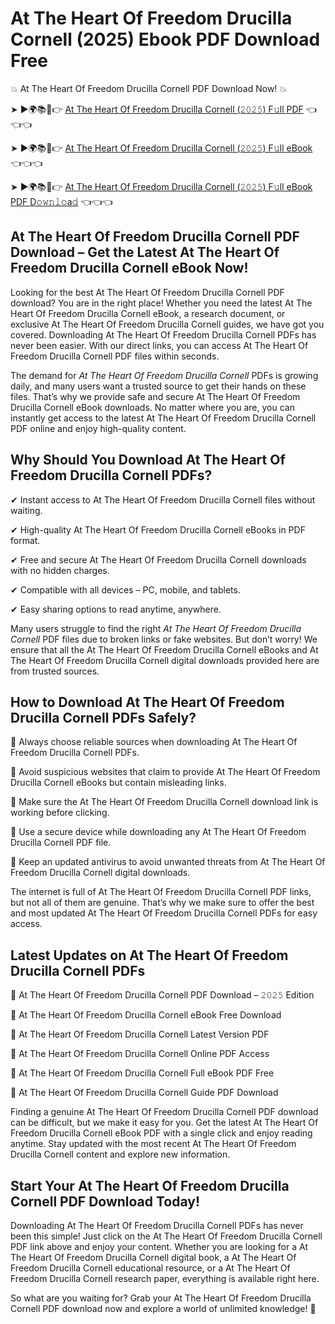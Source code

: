 # At The Heart Of Freedom Drucilla Cornell (2025) Ebook PDF Download Free

💥 At The Heart Of Freedom Drucilla Cornell PDF Download Now! 💥

➤ ►🌍📚📱👉 [At The Heart Of Freedom Drucilla Cornell (𝟸𝟶𝟸𝟻) F𝚞ll PDF](https://getpdf.xyz/at-the-heart-of-freedom-drucilla-cornell) 👈👈👈


➤ ►🌍📚📱👉 [At The Heart Of Freedom Drucilla Cornell (𝟸𝟶𝟸𝟻) F𝚞ll eBook](https://getpdf.xyz/at-the-heart-of-freedom-drucilla-cornell) 👈👈👈


➤ ►🌍📚📱👉 [At The Heart Of Freedom Drucilla Cornell (𝟸𝟶𝟸𝟻) F𝚞ll eBook PDF D𝚘𝚠𝚗𝚕𝚘a𝚍](https://getpdf.xyz/at-the-heart-of-freedom-drucilla-cornell) 👈👈👈


## At The Heart Of Freedom Drucilla Cornell PDF Download – Get the Latest At The Heart Of Freedom Drucilla Cornell eBook Now!

Looking for the best At The Heart Of Freedom Drucilla Cornell PDF download? You are in the right place! Whether you need the latest At The Heart Of Freedom Drucilla Cornell eBook, a research document, or exclusive At The Heart Of Freedom Drucilla Cornell guides, we have got you covered. Downloading At The Heart Of Freedom Drucilla Cornell PDFs has never been easier. With our direct links, you can access At The Heart Of Freedom Drucilla Cornell PDF files within seconds.

The demand for *At The Heart Of Freedom Drucilla Cornell* PDFs is growing daily, and many users want a trusted source to get their hands on these files. That’s why we provide safe and secure At The Heart Of Freedom Drucilla Cornell eBook downloads. No matter where you are, you can instantly get access to the latest At The Heart Of Freedom Drucilla Cornell PDF online and enjoy high-quality content.

## Why Should You Download At The Heart Of Freedom Drucilla Cornell PDFs?

✔ Instant access to At The Heart Of Freedom Drucilla Cornell files without waiting.

✔ High-quality At The Heart Of Freedom Drucilla Cornell eBooks in PDF format.

✔ Free and secure At The Heart Of Freedom Drucilla Cornell downloads with no hidden charges.

✔ Compatible with all devices – PC, mobile, and tablets.

✔ Easy sharing options to read anytime, anywhere.

Many users struggle to find the right *At The Heart Of Freedom Drucilla Cornell* PDF files due to broken links or fake websites. But don’t worry! We ensure that all the At The Heart Of Freedom Drucilla Cornell eBooks and At The Heart Of Freedom Drucilla Cornell digital downloads provided here are from trusted sources.

## How to Download At The Heart Of Freedom Drucilla Cornell PDFs Safely?

📌 Always choose reliable sources when downloading At The Heart Of Freedom Drucilla Cornell PDFs.

📌 Avoid suspicious websites that claim to provide At The Heart Of Freedom Drucilla Cornell eBooks but contain misleading links.

📌 Make sure the At The Heart Of Freedom Drucilla Cornell download link is working before clicking.

📌 Use a secure device while downloading any At The Heart Of Freedom Drucilla Cornell PDF file.

📌 Keep an updated antivirus to avoid unwanted threats from At The Heart Of Freedom Drucilla Cornell digital downloads.

The internet is full of At The Heart Of Freedom Drucilla Cornell PDF links, but not all of them are genuine. That’s why we make sure to offer the best and most updated At The Heart Of Freedom Drucilla Cornell PDFs for easy access.

## Latest Updates on At The Heart Of Freedom Drucilla Cornell PDFs

🔹 At The Heart Of Freedom Drucilla Cornell PDF Download – 𝟸𝟶𝟸𝟻 Edition

🔹 At The Heart Of Freedom Drucilla Cornell eBook Free Download

🔹 At The Heart Of Freedom Drucilla Cornell Latest Version PDF

🔹 At The Heart Of Freedom Drucilla Cornell Online PDF Access

🔹 At The Heart Of Freedom Drucilla Cornell Full eBook PDF Free

🔹 At The Heart Of Freedom Drucilla Cornell Guide PDF Download

Finding a genuine At The Heart Of Freedom Drucilla Cornell PDF download can be difficult, but we make it easy for you. Get the latest At The Heart Of Freedom Drucilla Cornell eBook PDF with a single click and enjoy reading anytime. Stay updated with the most recent At The Heart Of Freedom Drucilla Cornell content and explore new information.

## Start Your At The Heart Of Freedom Drucilla Cornell PDF Download Today!

Downloading At The Heart Of Freedom Drucilla Cornell PDFs has never been this simple! Just click on the At The Heart Of Freedom Drucilla Cornell PDF link above and enjoy your content. Whether you are looking for a At The Heart Of Freedom Drucilla Cornell digital book, a At The Heart Of Freedom Drucilla Cornell educational resource, or a At The Heart Of Freedom Drucilla Cornell research paper, everything is available right here.

So what are you waiting for? Grab your At The Heart Of Freedom Drucilla Cornell PDF download now and explore a world of unlimited knowledge! 🚀